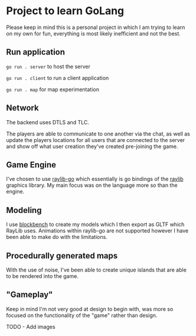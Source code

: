 # Project to learn GoLang

Please keep in mind this is a personal project in which I am trying to learn on my own for fun, everything is most likely inefficient and not the best.

## Run application
`go run . server` to host the server

`go run . client` to run a client application

`go run . map` for map experimentation

## Network
The backend uses DTLS and TLC.

The players are able to communicate to one another via the chat, as well as update the players locations for all users that are connected to the server and show off what user creation they've created pre-joining the game.


## Game Engine
I've chosen to use [raylib-go](https://github.com/gen2brain/raylib-go) which essentially is go bindings of the [raylib](https://www.raylib.com/) graphics library. My main focus was on the language more so than the engine.


## Modeling
I use [blockbench](https://www.blockbench.net/) to create my models which I then export as GLTF which RayLib uses. Animations within raylib-go are not supported however I have been able to make do with the limitations.

## Procedurally generated maps
With the use of noise, I've been able to create unique islands that are able to be rendered into the game.

## "Gameplay"
Keep in mind I'm not very good at design to begin with, was more so focused on the functionality of the "game" rather than design.


TODO - Add images
